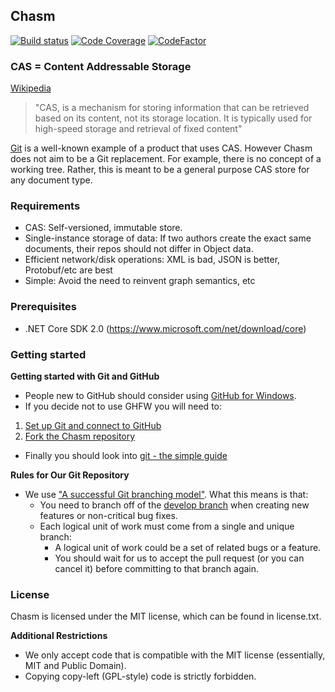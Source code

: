 ## Chasm

[![Build status](https://ci.appveyor.com/api/projects/status/993h43mvva8iqb7u/branch/master?svg=true)](https://ci.appveyor.com/project/jcdickinson/chasm/branch/master)
[![Code Coverage](https://codecov.io/gh/k2workflow/Chasm/coverage.svg)](https://codecov.io/gh/k2workflow/Chasm)
[![CodeFactor](https://www.codefactor.io/repository/github/jannesrsa/chasm/badge)](https://www.codefactor.io/repository/github/jannesrsa/chasm)

### CAS = Content Addressable Storage

[Wikipedia](https://en.wikipedia.org/wiki/Content-addressable_storage)
>"CAS, is a mechanism for storing information that can be retrieved based on its content, not its storage location. 
>It is typically used for high-speed storage and retrieval of fixed content"

[Git](https://en.wikipedia.org/wiki/Git) is a well-known example of a product that uses CAS.
However Chasm does not aim to be a Git replacement. For example, there is no concept of a working tree.
Rather, this is meant to be a general purpose CAS store for any document type.

### Requirements

* CAS: Self-versioned, immutable store. 
* Single-instance storage of data: If two authors create the exact same documents, their repos should not differ in Object data.
* Efficient network/disk operations: XML is bad, JSON is better, Protobuf/etc are best
* Simple: Avoid the need to reinvent graph semantics, etc

### Prerequisites

* .NET Core SDK 2.0 (https://www.microsoft.com/net/download/core)

### Getting started

**Getting started with Git and GitHub**

 * People new to GitHub should consider using [GitHub for Windows](http://windows.github.com/).
 * If you decide not to use GHFW you will need to:
  1. [Set up Git and connect to GitHub](http://help.github.com/win-set-up-git/)
  2. [Fork the Chasm repository](http://help.github.com/fork-a-repo/)
 * Finally you should look into [git - the simple guide](http://rogerdudler.github.com/git-guide/)

**Rules for Our Git Repository**

 * We use ["A successful Git branching model"](http://nvie.com/posts/a-successful-git-branching-model/). What this means is that:
   * You need to branch off of the [develop branch](https://github.com/k2workflow/Chasm) when creating new features or non-critical bug fixes.
   * Each logical unit of work must come from a single and unique branch:
     * A logical unit of work could be a set of related bugs or a feature.
     * You should wait for us to accept the pull request (or you can cancel it) before committing to that branch again.
     
### License

Chasm is licensed under the MIT license, which can be found in license.txt.

**Additional Restrictions**

 * We only accept code that is compatible with the MIT license (essentially, MIT and Public Domain).
 * Copying copy-left (GPL-style) code is strictly forbidden.
